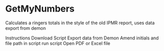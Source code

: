 # GetMyNumbers
Calculates a ringers totals in the style of the old IPMR report, uses data export from demon

Instructions
Download Script
Export data from Demon
Amend initials and file path in script
run script
Open PDF or Excel file
